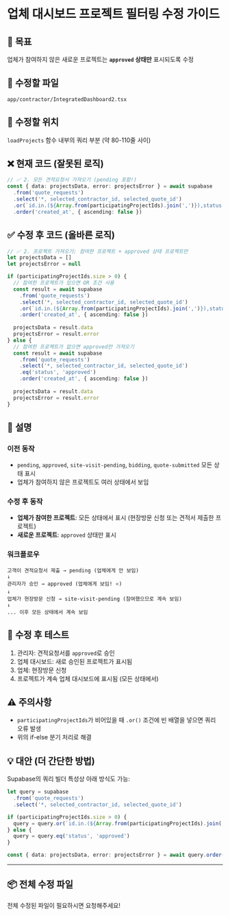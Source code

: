 # 업체 대시보드 프로젝트 필터링 수정 가이드

## 🎯 목표
업체가 참여하지 않은 새로운 프로젝트는 **`approved` 상태만** 표시되도록 수정

## 📍 수정할 파일
`app/contractor/IntegratedDashboard2.tsx`

## 🔧 수정할 위치
`loadProjects` 함수 내부의 쿼리 부분 (약 80-110줄 사이)

## ❌ 현재 코드 (잘못된 로직)
```typescript
// ✅ 2. 모든 견적요청서 가져오기 (pending 포함!)
const { data: projectsData, error: projectsError } = await supabase
  .from('quote_requests')
  .select('*, selected_contractor_id, selected_quote_id')
  .or(`id.in.(${Array.from(participatingProjectIds).join(',')}),status.eq.pending,status.eq.approved,status.eq.site-visit-pending,status.eq.bidding,status.eq.quote-submitted`)
  .order('created_at', { ascending: false })
```

## ✅ 수정 후 코드 (올바른 로직)
```typescript
// ✅ 2. 프로젝트 가져오기: 참여한 프로젝트 + approved 상태 프로젝트만
let projectsData = []
let projectsError = null

if (participatingProjectIds.size > 0) {
  // 참여한 프로젝트가 있으면 OR 조건 사용
  const result = await supabase
    .from('quote_requests')
    .select('*, selected_contractor_id, selected_quote_id')
    .or(`id.in.(${Array.from(participatingProjectIds).join(',')}),status.eq.approved`)
    .order('created_at', { ascending: false })
  
  projectsData = result.data
  projectsError = result.error
} else {
  // 참여한 프로젝트가 없으면 approved만 가져오기
  const result = await supabase
    .from('quote_requests')
    .select('*, selected_contractor_id, selected_quote_id')
    .eq('status', 'approved')
    .order('created_at', { ascending: false })
  
  projectsData = result.data
  projectsError = result.error
}
```

## 📝 설명

### 이전 동작
- `pending`, `approved`, `site-visit-pending`, `bidding`, `quote-submitted` 모든 상태 표시
- 업체가 참여하지 않은 프로젝트도 여러 상태에서 보임

### 수정 후 동작
- **업체가 참여한 프로젝트**: 모든 상태에서 표시 (현장방문 신청 또는 견적서 제출한 프로젝트)
- **새로운 프로젝트**: `approved` 상태만 표시

### 워크플로우
```
고객이 견적요청서 제출 → pending (업체에게 안 보임)
↓
관리자가 승인 → approved (업체에게 보임! ⭐)
↓
업체가 현장방문 신청 → site-visit-pending (참여했으므로 계속 보임)
↓
... 이후 모든 상태에서 계속 보임
```

## 🚀 수정 후 테스트
1. 관리자: 견적요청서를 `approved`로 승인
2. 업체 대시보드: 새로 승인된 프로젝트가 표시됨
3. 업체: 현장방문 신청
4. 프로젝트가 계속 업체 대시보드에 표시됨 (모든 상태에서)

## ⚠️ 주의사항
- `participatingProjectIds`가 비어있을 때 `.or()` 조건에 빈 배열을 넣으면 쿼리 오류 발생
- 위의 if-else 분기 처리로 해결

## 💡 대안 (더 간단한 방법)
Supabase의 쿼리 빌더 특성상 아래 방식도 가능:

```typescript
let query = supabase
  .from('quote_requests')
  .select('*, selected_contractor_id, selected_quote_id')

if (participatingProjectIds.size > 0) {
  query = query.or(`id.in.(${Array.from(participatingProjectIds).join(',')}),status.eq.approved`)
} else {
  query = query.eq('status', 'approved')
}

const { data: projectsData, error: projectsError } = await query.order('created_at', { ascending: false })
```

---

## 📦 전체 수정 파일
전체 수정된 파일이 필요하시면 요청해주세요!
